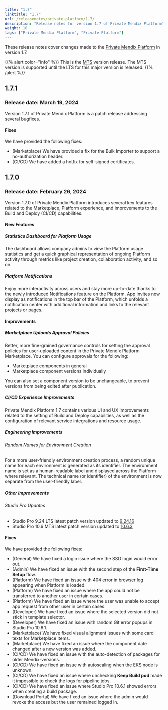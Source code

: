 ```yaml
---
title: "1.7"
linktitle: "1.7"
url: /releasenotes/private-platform/1-7/
description: "Release notes for version 1.7 of Private Mendix Platform"
weight: 10
tags: ["Private Mendix Platform", "Private Platform"]
---
```


These release notes cover changes made to the [Private Mendix Platform](/private-mendix-platform/) in version 1.7.

{{% alert color="info" %}}
This is the [MTS](/releasenotes/studio-pro/lts-mts/#mts) version release. The MTS version is supported until the LTS for this major version is released.
{{% /alert %}}

## 1.7.1

### Release date: March 19, 2024

Version 1.7.1 of Private Mendix Platform is a patch release addressing several bugfixes.

#### Fixes

We have provided the following fixes:

* (Marketplace) We have provided a fix for the Bulk Importer to support a no-authorization header.
* (CI/CD) We have added a hotfix for self-signed certificates.

## 1.7.0

### Release date: February 26, 2024

Version 1.7.0 of Private Mendix Platform introduces several key features related to the Marketplace, Platform experience, and improvements to the Build and Deploy (CI/CD) capabilities.

#### New Features

##### Statistics Dashboard for Platform Usage

The dashboard allows company admins to view the Platform usage statistics and get a quick graphical representation of ongoing Platform activity through metrics like project creation, collaboration activity, and so on.

##### Platform Notifications

Enjoy more interactivity across users and stay more up-to-date thanks to the newly introduced Notifications feature on the Platform. App invites now display as notifications in the top bar of the Platform, which unfolds a notification center with additional information and links to the relevant projects or pages.

#### Improvements

##### Marketplace Uploads Approval Policies

Better, more fine-grained governance controls for setting the approval policies for user-uploaded content in the Private Mendix Platform Marketplace. You can configure approvals for the following:

* Marketplace components in general
* Marketplace component versions individually

You can also set a component version to be unchangeable, to prevent versions from being edited after publication.

##### CI/CD Experience Improvements

Private Mendix Platform 1.7 contains various UI and UX improvements related to the setting of Build and Deploy capabilities, as well as the configuration of relevant service integrations and resource usage.

##### Engineering Improvements

###### Random Names for Environment Creation

For a more user-friendly environment creation process, a random unique name for each environment is generated as its identifier. The environment name is set as a human-readable label and displayed across the Platform where relevant. The technical name (or identifier) of the environment is now separate from the user-friendly label.

##### Other Improvements

###### Studio Pro Updates

* Studio Pro 9.24 LTS latest patch version updated to [9.24.16](/releasenotes/studio-pro/9.24/#92416)
* Studio Pro 10.6 MTS latest patch version updated to [10.6.3](/releasenotes/studio-pro/10.6/#1063)

#### Fixes

We have provided the following fixes:

* (General) We have fixed a login issue where the SSO login would error out.
* (Admin) We have fixed an issue with the second step of the **First-Time Setup** flow.
* (Platform) We have fixed an issue with 404 error in browser log appearing when Platform is loaded.
* (Platform) We have fixed an issue where the app could not be transferred to another user in certain cases.
* (Platform) We have fixed an issue where the user was unable to accept app request from other user in certain cases.
* (Developer) We have fixed an issue where the selected version did not stick in template selector.
* (Developer) We have fixed an issue with random Git error popups in Studio Pro 10.6.1.
* (Marketplace) We have fixed visual alignment issues with some card texts for Marketplace items.
* (Marketplace) We have fixed an issue where the component date changed after a new version was added.
* (CI/CD) We have fixed an issue with the auto-detection of packages for older Mendix-versions.
* (CI/CD) We have fixed an issue with autoscaling when the EKS node is unknown.
* (CI/CD) We have fixed an issue where unchecking **Keep Build pod** made it impossible to check the logs for pipeline jobs.
* (CI/CD) We have fixed an issue where Studio Pro 10.6.1 showed errors when creating a build package.
* (Download Portal) We have fixed an issue where the admin would revoke the access but the user remained logged in.

